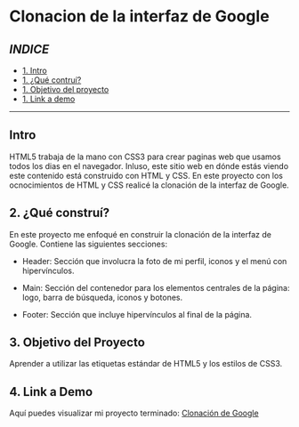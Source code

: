 # Clonacion de la interfaz de Google
## *INDICE*
 * [1. Intro](#)
* [1. ¿Qué contruí?](#)
* [1. Objetivo del proyecto](#)
* [1. Link a demo](#)

*****

## Intro
HTML5 trabaja de la mano con CSS3 para crear paginas web que usamos todos los dias en el navegador. Inluso, este sitio web en dónde estás viendo este contenido está construido con HTML y CSS. En este proyecto con los ocnocimientos de HTML y CSS realicé la clonación de la interfaz de Google.

## 2. ¿Qué construí?

En este proyecto me enfoqué en construir la clonación de la interfaz de Google. Contiene las siguientes secciones:

* Header: Sección que involucra la foto de mi perfil, iconos y el menú con hipervínculos.

* Main: Sección del contenedor para los elementos centrales de la página: logo, barra de búsqueda, iconos y botones.

* Footer: Sección que incluye hipervínculos al final de la página.

## 3. Objetivo del Proyecto
Aprender a utilizar las etiquetas estándar de HTML5 y los estilos de CSS3.

## 4. Link a Demo
Aquí puedes visualizar mi proyecto terminado: [Clonación de Google](#)
